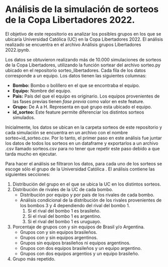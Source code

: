 # Análisis de la simulación de sorteos de la Copa Libertadores 2022.

El objetivo de este repositorio es analizar los posibles grupos en los que se ubicaría Universidad Católica (UC) en la Copa Libertadores 2022. El análisis realizado se encuentra en el archivo Análisis grupos Libertadores 2022.ipynb. 

Los datos se obtuvieron realizando más de 10.000 simulaciones de sorteos de la Copa Libertadores, utilizando la función sortear del archivo sorteo.py ubicado en el repositorio sorteo_libertadores. Cada fila de los datos corresponde a un equipo. Los datos tienen las siguientes columnas:

- **Bombo:** Bombo o bolillero en el que se encontraba el equipo. 
- **Equipo:** Nombre del equipo.
- **Pais:** País del que el equipo es originario. Los equipos provenientes de las fases previas tienen _fase previa_ como valor en este feature.
- **Grupo:** De A a H. Representa en qué grupo esta ubicado el equipo.
- **id_sorteo:** Este feature permite diferenciar los distintos sorteos simulados.

Inicialmente, los datos se ubican en la carpeta sorteos de este repositorio y cada simulación se encuentra en un archivo con el nombre sorteo+id_sorteo.csv. Por lo tanto, el primer paso en este análisis fue juntar los datos de todos los sorteos en un dataframe y exportarlos a un archivo .csv llamado sorteos.csv para no tener que repetir este paso debido a que tarda mucho en ejecutar.

Para hacer el análisis se filtraron los datos, para cada uno de los sorteos se escoge sólo el grupo de la Universidad Católica . El análisis contiene las siguientes secciones:

1. Distribución del grupo en el que se ubica la UC en los distintos sorteos.
2. Distribución de rivales de la UC de cada bombo.
   * Distribución por equipo y por país de los rivales de cada bombo.
   * Análisis condicional de la distribución de los rivales provenientes de los bombos 3 y 4 dependiendo del rival del bombo 1.
        1. Si el rival del bombo 1 es brasileño.
        2. Si el rival del bombo 1 es argentino.
        3. Si el rival del bombo 1 es uruguayo.
3. Porcentaje de grupos con y sin equipos de Brasil y/o Argentina.
   * Grupos con y sin equipos brasileños.
   * Grupos con y sin equipos argentinos.
   * Grupos sin equipos brasileños ni equipos argentinos.
   * Grupos con dos equipos brasileños y un equipo argentino.
   * Grupos con dos equipos argentios y un equipo brasileño.
5. Grupo más repetido.


